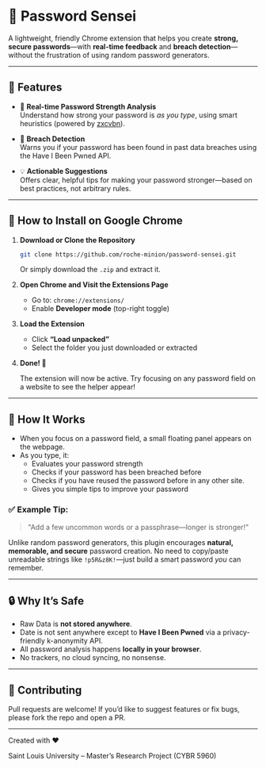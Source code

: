 # 🔐 Password Sensei

A lightweight, friendly Chrome extension that helps you create **strong, secure passwords**—with **real-time feedback** and **breach detection**—without the frustration of using random password generators.

---

## 🌟 Features

- 🧠 **Real-time Password Strength Analysis**  
  Understand how strong your password is *as you type*, using smart heuristics (powered by [zxcvbn](https://github.com/dropbox/zxcvbn)).

- 🚨 **Breach Detection**  
  Warns you if your password has been found in past data breaches using the Have I Been Pwned API.

- 💡 **Actionable Suggestions**  
  Offers clear, helpful tips for making your password stronger—based on best practices, not arbitrary rules.

---

## 🧭 How to Install on Google Chrome

1. **Download or Clone the Repository**

   ```bash
   git clone https://github.com/roche-minion/password-sensei.git
   ```

   Or simply download the `.zip` and extract it.

2. **Open Chrome and Visit the Extensions Page**

   - Go to: `chrome://extensions/`
   - Enable **Developer mode** (top-right toggle)

3. **Load the Extension**

   - Click **“Load unpacked”**
   - Select the folder you just downloaded or extracted

4. **Done! 🎉**

   The extension will now be active. Try focusing on any password field on a website to see the helper appear!

---

## 💬 How It Works

- When you focus on a password field, a small floating panel appears on the webpage.
- As you type, it:
  - Evaluates your password strength
  - Checks if your password has been breached before
  - Checks if you have reused the password before in any other site.
  - Gives you simple tips to improve your password

### ✅ Example Tip:
> "Add a few uncommon words or a passphrase—longer is stronger!"

Unlike random password generators, this plugin encourages **natural, memorable, and secure** password creation. No need to copy/paste unreadable strings like `!p5R&z8K!`—just build a smart password *you* can remember.

---

## 🔒 Why It’s Safe

- Raw Data is **not stored anywhere**.
- Date is not sent anywhere except to **Have I Been Pwned** via a privacy-friendly k-anonymity API.
- All password analysis happens **locally in your browser**.
- No trackers, no cloud syncing, no nonsense.

---

## 🚀 Contributing

Pull requests are welcome! If you’d like to suggest features or fix bugs, please fork the repo and open a PR.

---

Created with ❤️

Saint Louis University – Master’s Research Project (CYBR 5960)
